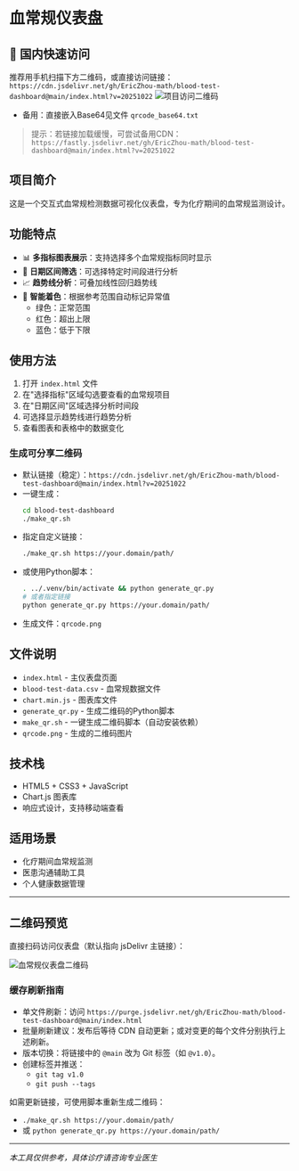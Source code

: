 # 血常规仪表盘

## 🔗 国内快速访问
推荐用手机扫描下方二维码，或直接访问链接：
`https://cdn.jsdelivr.net/gh/EricZhou-math/blood-test-dashboard@main/index.html?v=20251022`
![项目访问二维码](https://cdn.jsdelivr.net/gh/EricZhou-math/blood-test-dashboard@main/qrcode.png?v=20251022)
- 备用：直接嵌入Base64见文件 `qrcode_base64.txt`
> 提示：若链接加载缓慢，可尝试备用CDN： `https://fastly.jsdelivr.net/gh/EricZhou-math/blood-test-dashboard@main/index.html?v=20251022`

## 项目简介

这是一个交互式血常规检测数据可视化仪表盘，专为化疗期间的血常规监测设计。

## 功能特点

- 📊 **多指标图表展示**：支持选择多个血常规指标同时显示
- 📅 **日期区间筛选**：可选择特定时间段进行分析
- 📈 **趋势线分析**：可叠加线性回归趋势线
- 🎨 **智能着色**：根据参考范围自动标记异常值
  - 绿色：正常范围
  - 红色：超出上限
  - 蓝色：低于下限

## 使用方法

1. 打开 `index.html` 文件
2. 在"选择指标"区域勾选要查看的血常规项目
3. 在"日期区间"区域选择分析时间段
4. 可选择显示趋势线进行趋势分析
5. 查看图表和表格中的数据变化

### 生成可分享二维码
- 默认链接（稳定）：`https://cdn.jsdelivr.net/gh/EricZhou-math/blood-test-dashboard@main/index.html?v=20251022`
- 一键生成：
  ```bash
  cd blood-test-dashboard
  ./make_qr.sh
  ```
- 指定自定义链接：
  ```bash
  ./make_qr.sh https://your.domain/path/
  ```
- 或使用Python脚本：
  ```bash
  . ../.venv/bin/activate && python generate_qr.py
  # 或者指定链接
  python generate_qr.py https://your.domain/path/
  ```
- 生成文件：`qrcode.png`

## 文件说明

- `index.html` - 主仪表盘页面
- `blood-test-data.csv` - 血常规数据文件
- `chart.min.js` - 图表库文件
- `generate_qr.py` - 生成二维码的Python脚本
- `make_qr.sh` - 一键生成二维码脚本（自动安装依赖）
- `qrcode.png` - 生成的二维码图片

## 技术栈

- HTML5 + CSS3 + JavaScript
- Chart.js 图表库
- 响应式设计，支持移动端查看

## 适用场景

- 化疗期间血常规监测
- 医患沟通辅助工具
- 个人健康数据管理

---

## 二维码预览

直接扫码访问仪表盘（默认指向 jsDelivr 主链接）：

![血常规仪表盘二维码](https://cdn.jsdelivr.net/gh/EricZhou-math/blood-test-dashboard@main/qrcode.png?v=20251022)

### 缓存刷新指南
- 单文件刷新：访问 `https://purge.jsdelivr.net/gh/EricZhou-math/blood-test-dashboard@main/index.html`
- 批量刷新建议：发布后等待 CDN 自动更新；或对变更的每个文件分别执行上述刷新。
- 版本切换：将链接中的 `@main` 改为 Git 标签（如 `@v1.0`）。
- 创建标签并推送：
  - `git tag v1.0`
  - `git push --tags`

如需更新链接，可使用脚本重新生成二维码：
- `./make_qr.sh https://your.domain/path/`
- 或 `python generate_qr.py https://your.domain/path/`

---

*本工具仅供参考，具体诊疗请咨询专业医生*